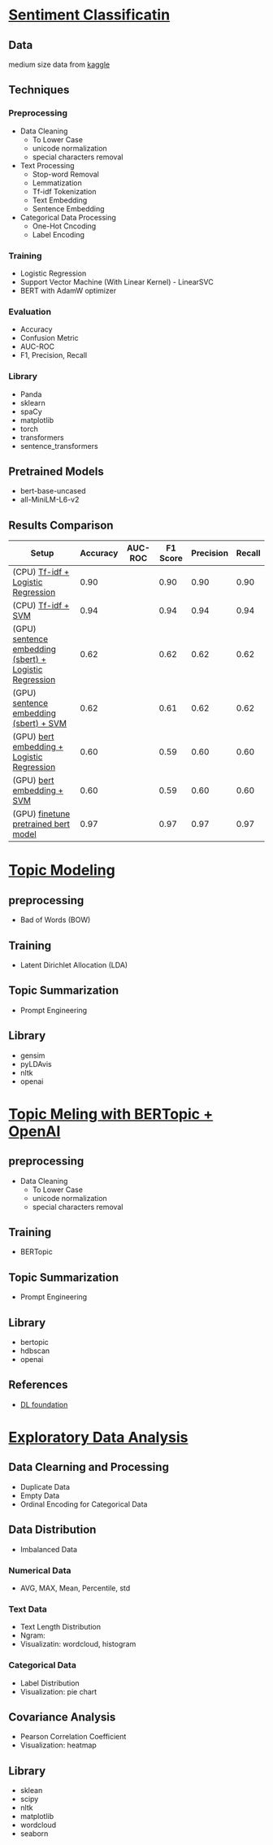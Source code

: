 # [Sentiment Classificatin](https://github.com/MMaggieZhou/sentiment_analysis/blob/main/twitter_entity_sentiment_analysis_v2.ipynb)
## Data 
medium size data from [kaggle](https://www.kaggle.com/datasets/jp797498e/twitter-entity-sentiment-analysis/data)

## Techniques 
### Preprocessing 
- Data Cleaning
  - To Lower Case
  - unicode normalization
  - special characters removal 
- Text Processing
  - Stop-word Removal
  - Lemmatization
  - Tf-idf Tokenization
  - Text Embedding
  - Sentence Embedding
- Categorical Data Processing
  - One-Hot Cncoding
  - Label Encoding 

### Training 
- Logistic Regression
- Support Vector Machine (With Linear Kernel) - LinearSVC
- BERT with AdamW optimizer

### Evaluation 
- Accuracy
- Confusion Metric
- AUC-ROC
- F1, Precision, Recall 

### Library
- Panda
- sklearn
- spaCy
- matplotlib
- torch
- transformers
- sentence_transformers
## Pretrained Models 
- bert-base-uncased
- all-MiniLM-L6-v2
  
## Results Comparison 
| Setup    | Accuracy | AUC-ROC | F1 Score | Precision | Recall |
| -------- | -------- | ------- | -------- | --------- | ------ |
| (CPU) [Tf-idf + Logistic Regression](https://github.com/MMaggieZhou/sentiment_analysis/blob/main/sentiment_analysis_tfidf.ipynb)  | 0.90   | | 0.90 | 0.90 | 0.90 |
| (CPU) [Tf-idf + SVM](https://github.com/MMaggieZhou/sentiment_analysis/blob/main/sentiment_analysis_tfidf.ipynb)  | 0.94    | | 0.94 | 0.94 | 0.94|
| (GPU) [sentence embedding (sbert) + Logistic Regression](https://github.com/MMaggieZhou/sentiment_analysis/blob/main/sentiment_analysis_sbert_embedding.ipynb) | 0.62 |  | 0.62 | 0.62 | 0.62|
| (GPU) [sentence embedding (sbert) + SVM](https://github.com/MMaggieZhou/sentiment_analysis/blob/main/sentiment_analysis_sbert_embedding.ipynb) | 0.62 | | 0.61 | 0.62 | 0.62|
| (GPU) [bert embedding + Logistic Regression](https://github.com/MMaggieZhou/sentiment_analysis/blob/main/sentiment_analysis_bert_embedding.ipynb) | 0.60| | 0.59 | 0.60 | 0.60 | 
| (GPU) [bert embedding + SVM](https://github.com/MMaggieZhou/sentiment_analysis/blob/main/sentiment_analysis_bert_embedding.ipynb) | 0.60| | 0.59 | 0.60 | 0.60|
| (GPU) [finetune pretrained bert model](https://github.com/MMaggieZhou/sentiment_analysis/blob/main/sentiment_analysis_bert_finetune.ipynb) | 0.97| | 0.97 | 0.97 | 0.97|


# [Topic Modeling](https://github.com/MMaggieZhou/sentiment_analysis/blob/main/topic_modeling.ipynb)
## preprocessing 
- Bad of Words (BOW)

## Training 
- Latent Dirichlet Allocation (LDA)

## Topic Summarization 
- Prompt Engineering
  
## Library 
- gensim
- pyLDAvis
- nltk
- openai

# [Topic Meling with BERTopic + OpenAI ](https://github.com/MMaggieZhou/sentiment_analysis/blob/main/bertopic%2Bchatgpt.ipynb)
## preprocessing 
- Data Cleaning
  - To Lower Case
  - unicode normalization
  - special characters removal
## Training 
- BERTopic
  
## Topic Summarization 
- Prompt Engineering

## Library
- bertopic
- hdbscan
- openai

## References 
- [DL foundation](https://docs.google.com/document/d/1-srAw0XsSiD_-CdzYtD-2r4Y7on-4JySuE-qp7GY6Io) 

# [Exploratory Data Analysis](http://localhost:8888/lab/tree/sentiment_analysis/eda_tweets.ipynb)
## Data Clearning and Processing 
- Duplicate Data
- Empty Data
- Ordinal Encoding for Categorical Data 
## Data Distribution 
- Imbalanced Data
### Numerical Data 
- AVG, MAX, Mean, Percentile, std
### Text Data 
- Text Length Distribution 
- Ngram: 
- Visualizatin: wordcloud, histogram 
### Categorical Data 
- Label Distribution
- Visualization: pie chart
## Covariance Analysis
- Pearson Correlation Coefficient
- Visualization: heatmap
## Library 
- sklean
- scipy
- nltk
- matplotlib
- wordcloud
- seaborn
